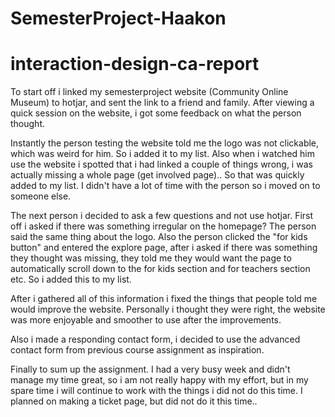# SemesterProject-Haakon

# interaction-design-ca-report
To start off i linked my semesterproject website (Community Online Museum) to hotjar, and sent the link to a friend and family. After viewing a quick session on the website, i got some feedback on what the person thought. 

Instantly the person testing the website told me the logo was not clickable, which was weird for him. So i added it to my list. Also when i watched him use the website i spotted that i had linked a couple of things wrong, i was actually missing a whole page (get involved page).. So that was quickly added to my list. I didn't have a lot of time with the person so i moved on to someone else.

The next person i decided to ask a few questions and not use hotjar. First off i asked if there was something irregular on the homepage? The person said the same thing about the logo. Also the person clicked the "for kids button" and entered the explore page, after i asked if there was something they thought was missing, they told me they would want the page to automatically scroll down to the for kids section and for teachers section etc. So i added this to my list.

After i gathered all of this information i fixed the things that people told me would improve the website. Personally i thought they were right, the website was more enjoyable and smoother to use after the improvements.

Also i made a responding contact form, i decided to use the advanced contact form from previous course assignment as inspiration.

Finally to sum up the assignment. I had a very busy week and didn't manage my time great, so i am not really happy with my effort, but in my spare time i will continue to work with the things i did not do this time. I planned on making a ticket page, but did not do it this time.. 